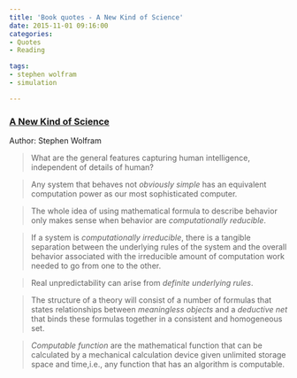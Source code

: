 ```yaml
---
title: 'Book quotes - A New Kind of Science'
date: 2015-11-01 09:16:00
categories:
- Quotes
- Reading

tags:
- stephen wolfram
- simulation

---
```


### [A New Kind of Science](hhttps://www.wolframscience.com/nks/)  
Author: Stephen Wolfram 

  
> What are the general features capturing human intelligence, independent of details of human?

> Any system that behaves not *obviously simple* has an equivalent computation power as our most sophisticated computer.  

> The whole idea of using mathematical formula to describe behavior only makes sense when behavior are *computationally reducible*. 

> If a system is *computationally irreducible*, there is a tangible separation between the underlying rules of the system and the overall behavior associated with the irreducible amount of computation work needed to go from one to the other. 

> Real unpredictability can arise from *definite underlying rules*. 

> The structure of a theory will consist of a number of formulas that states relationships between *meaningless objects* and a *deductive net* that binds these formulas together in a consistent and homogeneous set.   

> *Computable function* are the mathematical function that can be calculated by a mechanical calculation  device given unlimited storage space and time,i.e., any function that has an algorithm is computable. 
